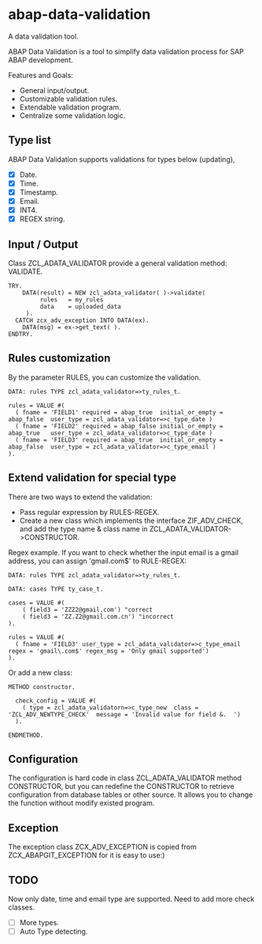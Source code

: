 # abap-data-validation
A data validation tool.

ABAP Data Validation is a tool to simplify data validation process for SAP ABAP development.

Features and Goals:
* General input/output.
* Customizable validation rules.
* Extendable validation program.
* Centralize some validation logic.

## Type list
ABAP Data Validation supports validations for types below (updating),
- [x] Date.
- [x] Time.
- [x] Timestamp.
- [x] Email.
- [x] INT4.
- [x] REGEX string.

## Input / Output
Class ZCL_ADATA_VALIDATOR provide a general validation method: VALIDATE. 

    TRY.
        DATA(result) = NEW zcl_adata_validator( )->validate(
             rules   = my_rules
             data    = uploaded_data
         ).
      CATCH zcx_adv_exception INTO DATA(ex).
        DATA(msg) = ex->get_text( ).
    ENDTRY.    

## Rules customization
By the parameter RULES, you can customize the validation.

    DATA: rules TYPE zcl_adata_validator=>ty_rules_t.

    rules = VALUE #(
      ( fname = 'FIELD1' required = abap_true  initial_or_empty = abap_false  user_type = zcl_adata_validator=>c_type_date )
      ( fname = 'FIELD2' required = abap_false initial_or_empty = abap_true   user_type = zcl_adata_validator=>c_type_date )
      ( fname = 'FIELD3' required = abap_true  initial_or_empty = abap_false  user_type = zcl_adata_validator=>c_type_email )
    ).

## Extend validation for special type
There are two ways to extend the validation:
* Pass regular expression by RULES-REGEX.
* Create a new class which implements the interface ZIF_ADV_CHECK, and add the type name & class name in ZCL_ADATA_VALIDATOR->CONSTRUCTOR.

Regex example. If you want to check whether the input email is a gmail address, you can assign 'gmail\.com$' to RULE-REGEX:

    DATA: rules TYPE zcl_adata_validator=>ty_rules_t.

    DATA: cases TYPE ty_case_t.

    cases = VALUE #(
        ( field3 = 'ZZZ2@gmail.com') "correct
        ( field3 = 'ZZ.Z2@gmail.com.cn') "incorrect
    ).

    rules = VALUE #(
      ( fname = 'FIELD3' user_type = zcl_adata_validator=>c_type_email regex = 'gmail\.com$' regex_msg = 'Only gmail supported')
    ).
    
Or add a new class: 

    METHOD constructor.

      check_config = VALUE #(
        ( type = zcl_adata_validatorn=>c_type_new  class = 'ZCL_ADV_NEWTYPE_CHECK'  message = 'Invalid value for field &.  ')
      ).

    ENDMETHOD.
    
## Configuration 
The configuration is hard code in class ZCL_ADATA_VALIDATOR method CONSTRUCTOR, but you can redefine the CONSTRUCTOR to retrieve configuration from database tables or other source. It allows you to change the function without modify existed program.

## Exception
The exception class ZCX_ADV_EXCEPTION is copied from ZCX_ABAPGIT_EXCEPTION for it is easy to use:)

## TODO
Now only date, time and email type are supported. Need to add more check classes.
- [ ] More types.
- [ ] Auto Type detecting.
